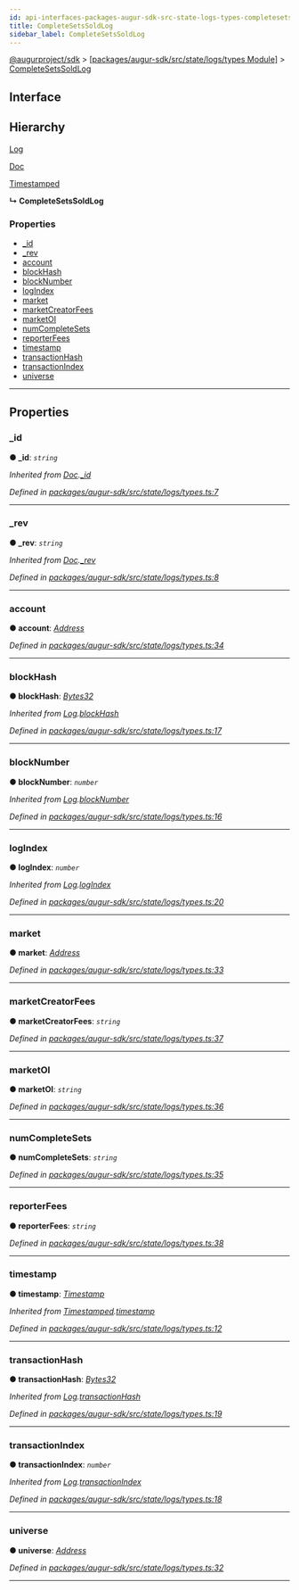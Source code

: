 ```yaml
---
id: api-interfaces-packages-augur-sdk-src-state-logs-types-completesetssoldlog
title: CompleteSetsSoldLog
sidebar_label: CompleteSetsSoldLog
---
```


[@augurproject/sdk](api-readme.md) > [[packages/augur-sdk/src/state/logs/types Module]](api-modules-packages-augur-sdk-src-state-logs-types-module.md) > [CompleteSetsSoldLog](api-interfaces-packages-augur-sdk-src-state-logs-types-completesetssoldlog.md)

## Interface

## Hierarchy

 [Log](api-interfaces-packages-augur-sdk-src-state-logs-types-log.md)

 [Doc](api-interfaces-packages-augur-sdk-src-state-logs-types-doc.md)

 [Timestamped](api-interfaces-packages-augur-sdk-src-state-logs-types-timestamped.md)

**↳ CompleteSetsSoldLog**

### Properties

* [_id](api-interfaces-packages-augur-sdk-src-state-logs-types-completesetssoldlog.md#_id)
* [_rev](api-interfaces-packages-augur-sdk-src-state-logs-types-completesetssoldlog.md#_rev)
* [account](api-interfaces-packages-augur-sdk-src-state-logs-types-completesetssoldlog.md#account)
* [blockHash](api-interfaces-packages-augur-sdk-src-state-logs-types-completesetssoldlog.md#blockhash)
* [blockNumber](api-interfaces-packages-augur-sdk-src-state-logs-types-completesetssoldlog.md#blocknumber)
* [logIndex](api-interfaces-packages-augur-sdk-src-state-logs-types-completesetssoldlog.md#logindex)
* [market](api-interfaces-packages-augur-sdk-src-state-logs-types-completesetssoldlog.md#market)
* [marketCreatorFees](api-interfaces-packages-augur-sdk-src-state-logs-types-completesetssoldlog.md#marketcreatorfees)
* [marketOI](api-interfaces-packages-augur-sdk-src-state-logs-types-completesetssoldlog.md#marketoi)
* [numCompleteSets](api-interfaces-packages-augur-sdk-src-state-logs-types-completesetssoldlog.md#numcompletesets)
* [reporterFees](api-interfaces-packages-augur-sdk-src-state-logs-types-completesetssoldlog.md#reporterfees)
* [timestamp](api-interfaces-packages-augur-sdk-src-state-logs-types-completesetssoldlog.md#timestamp)
* [transactionHash](api-interfaces-packages-augur-sdk-src-state-logs-types-completesetssoldlog.md#transactionhash)
* [transactionIndex](api-interfaces-packages-augur-sdk-src-state-logs-types-completesetssoldlog.md#transactionindex)
* [universe](api-interfaces-packages-augur-sdk-src-state-logs-types-completesetssoldlog.md#universe)

---

## Properties

<a id="_id"></a>

###  _id

**● _id**: *`string`*

*Inherited from [Doc](api-interfaces-packages-augur-sdk-src-state-logs-types-doc.md).[_id](api-interfaces-packages-augur-sdk-src-state-logs-types-doc.md#_id)*

*Defined in [packages/augur-sdk/src/state/logs/types.ts:7](https://github.com/AugurProject/augur/blob/0ea8996003/packages/augur-sdk/src/state/logs/types.ts#L7)*

___
<a id="_rev"></a>

###  _rev

**● _rev**: *`string`*

*Inherited from [Doc](api-interfaces-packages-augur-sdk-src-state-logs-types-doc.md).[_rev](api-interfaces-packages-augur-sdk-src-state-logs-types-doc.md#_rev)*

*Defined in [packages/augur-sdk/src/state/logs/types.ts:8](https://github.com/AugurProject/augur/blob/0ea8996003/packages/augur-sdk/src/state/logs/types.ts#L8)*

___
<a id="account"></a>

###  account

**● account**: *[Address](api-modules-packages-augur-sdk-src-state-logs-types-module.md#address)*

*Defined in [packages/augur-sdk/src/state/logs/types.ts:34](https://github.com/AugurProject/augur/blob/0ea8996003/packages/augur-sdk/src/state/logs/types.ts#L34)*

___
<a id="blockhash"></a>

###  blockHash

**● blockHash**: *[Bytes32](api-modules-packages-augur-sdk-src-state-logs-types-module.md#bytes32)*

*Inherited from [Log](api-interfaces-packages-augur-sdk-src-state-logs-types-log.md).[blockHash](api-interfaces-packages-augur-sdk-src-state-logs-types-log.md#blockhash)*

*Defined in [packages/augur-sdk/src/state/logs/types.ts:17](https://github.com/AugurProject/augur/blob/0ea8996003/packages/augur-sdk/src/state/logs/types.ts#L17)*

___
<a id="blocknumber"></a>

###  blockNumber

**● blockNumber**: *`number`*

*Inherited from [Log](api-interfaces-packages-augur-sdk-src-state-logs-types-log.md).[blockNumber](api-interfaces-packages-augur-sdk-src-state-logs-types-log.md#blocknumber)*

*Defined in [packages/augur-sdk/src/state/logs/types.ts:16](https://github.com/AugurProject/augur/blob/0ea8996003/packages/augur-sdk/src/state/logs/types.ts#L16)*

___
<a id="logindex"></a>

###  logIndex

**● logIndex**: *`number`*

*Inherited from [Log](api-interfaces-packages-augur-sdk-src-state-logs-types-log.md).[logIndex](api-interfaces-packages-augur-sdk-src-state-logs-types-log.md#logindex)*

*Defined in [packages/augur-sdk/src/state/logs/types.ts:20](https://github.com/AugurProject/augur/blob/0ea8996003/packages/augur-sdk/src/state/logs/types.ts#L20)*

___
<a id="market"></a>

###  market

**● market**: *[Address](api-modules-packages-augur-sdk-src-state-logs-types-module.md#address)*

*Defined in [packages/augur-sdk/src/state/logs/types.ts:33](https://github.com/AugurProject/augur/blob/0ea8996003/packages/augur-sdk/src/state/logs/types.ts#L33)*

___
<a id="marketcreatorfees"></a>

###  marketCreatorFees

**● marketCreatorFees**: *`string`*

*Defined in [packages/augur-sdk/src/state/logs/types.ts:37](https://github.com/AugurProject/augur/blob/0ea8996003/packages/augur-sdk/src/state/logs/types.ts#L37)*

___
<a id="marketoi"></a>

###  marketOI

**● marketOI**: *`string`*

*Defined in [packages/augur-sdk/src/state/logs/types.ts:36](https://github.com/AugurProject/augur/blob/0ea8996003/packages/augur-sdk/src/state/logs/types.ts#L36)*

___
<a id="numcompletesets"></a>

###  numCompleteSets

**● numCompleteSets**: *`string`*

*Defined in [packages/augur-sdk/src/state/logs/types.ts:35](https://github.com/AugurProject/augur/blob/0ea8996003/packages/augur-sdk/src/state/logs/types.ts#L35)*

___
<a id="reporterfees"></a>

###  reporterFees

**● reporterFees**: *`string`*

*Defined in [packages/augur-sdk/src/state/logs/types.ts:38](https://github.com/AugurProject/augur/blob/0ea8996003/packages/augur-sdk/src/state/logs/types.ts#L38)*

___
<a id="timestamp"></a>

###  timestamp

**● timestamp**: *[Timestamp](api-modules-packages-augur-sdk-src-state-logs-types-module.md#timestamp)*

*Inherited from [Timestamped](api-interfaces-packages-augur-sdk-src-state-logs-types-timestamped.md).[timestamp](api-interfaces-packages-augur-sdk-src-state-logs-types-timestamped.md#timestamp)*

*Defined in [packages/augur-sdk/src/state/logs/types.ts:12](https://github.com/AugurProject/augur/blob/0ea8996003/packages/augur-sdk/src/state/logs/types.ts#L12)*

___
<a id="transactionhash"></a>

###  transactionHash

**● transactionHash**: *[Bytes32](api-modules-packages-augur-sdk-src-state-logs-types-module.md#bytes32)*

*Inherited from [Log](api-interfaces-packages-augur-sdk-src-state-logs-types-log.md).[transactionHash](api-interfaces-packages-augur-sdk-src-state-logs-types-log.md#transactionhash)*

*Defined in [packages/augur-sdk/src/state/logs/types.ts:19](https://github.com/AugurProject/augur/blob/0ea8996003/packages/augur-sdk/src/state/logs/types.ts#L19)*

___
<a id="transactionindex"></a>

###  transactionIndex

**● transactionIndex**: *`number`*

*Inherited from [Log](api-interfaces-packages-augur-sdk-src-state-logs-types-log.md).[transactionIndex](api-interfaces-packages-augur-sdk-src-state-logs-types-log.md#transactionindex)*

*Defined in [packages/augur-sdk/src/state/logs/types.ts:18](https://github.com/AugurProject/augur/blob/0ea8996003/packages/augur-sdk/src/state/logs/types.ts#L18)*

___
<a id="universe"></a>

###  universe

**● universe**: *[Address](api-modules-packages-augur-sdk-src-state-logs-types-module.md#address)*

*Defined in [packages/augur-sdk/src/state/logs/types.ts:32](https://github.com/AugurProject/augur/blob/0ea8996003/packages/augur-sdk/src/state/logs/types.ts#L32)*

___

